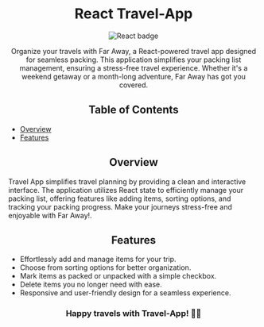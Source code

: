 <h1 align="center">React Travel-App</h1>
<p align="center">
  <img src="https://img.shields.io/badge/React-61DAFB?style=for-the-badge&logo=react&logoColor=white" alt="React badge">
</p>

<p align="center">Organize your travels with Far Away, a React-powered travel app designed for seamless packing. This application simplifies your packing list management, ensuring a stress-free travel experience. Whether it's a weekend getaway or a month-long adventure, Far Away has got you covered.</p>

<h2 align="center">Table of Contents</h2>

<ul>
  <li><a href="#overview">Overview</a></li>
  <li><a href="#features">Features</a></li>
</ul>

<h2 align="center">Overview</h2>

<p>Travel App simplifies travel planning by providing a clean and interactive interface. The application utilizes React state to efficiently manage your packing list, offering features like adding items, sorting options, and tracking your packing progress. Make your journeys stress-free and enjoyable with Far Away!.</p>

<h2 align="center">Features</h2>

<ul>
    <li>Effortlessly add and manage items for your trip.</li>
    <li>Choose from sorting options for better organization.</li>
    <li>Mark items as packed or unpacked with a simple checkbox.</li>
    <li>Delete items you no longer need with ease.</li>
    <li>Responsive and user-friendly design for a seamless experience.</li>
</ul>

<h3 align="center">Happy travels with Travel-App! 🧳🌟</h3>

